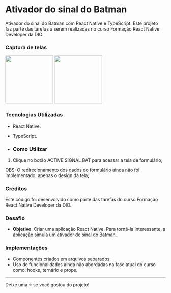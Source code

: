 # Ativador do sinal do Batman
Ativador do sinal do Batman com React Native e TypeScript. Este projeto faz parte das tarefas a serem realizadas no curso Formação React Native Developer da DIO.

### Captura de telas
<div>
  <img src='https://github.com/profa-janaina/bat-sinal/assets/111704392/59bc733e-aab4-4849-a728-87bba12ea0b5' width='150px'>
  <img src='https://github.com/profa-janaina/bat-sinal/assets/111704392/28d6c5c6-f92e-41b3-829f-572942874a48' width='150px'>
</div>

### Tecnologias Utilizadas
- React Native.
- TypeScript.

- ### Como Utilizar
1. Clique no botão ACTIVE SIGNAL BAT para acessar a tela de formulário;
   
OBS: O redirecionamento dos dados do formulário ainda não foi implementado, apenas o design da tela;

### Créditos

Este código foi desenvolvido como parte das tarefas do curso Formação React Native Developer da DIO.

### Desafio

- **Objetivo**: Criar uma aplicação React Native. Para torná-la interessante, a aplicação simula um ativador de sinal do Batman.
  

### Implementações
 - Componentes criados em arquivos separados.
 - Uso de funcionalidades ainda não abordadas na fase atual do curso como: hooks, ternário e props.

---

Deixe uma ⭐️ se você gostou do projeto!
